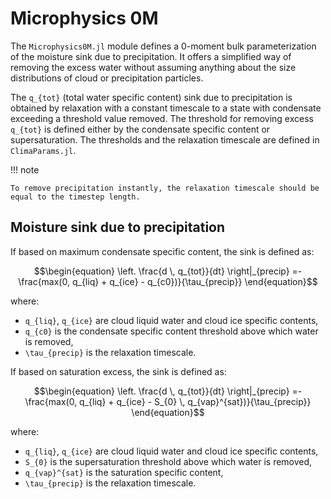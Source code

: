 # Microphysics 0M

The `Microphysics0M.jl` module defines a 0-moment bulk parameterization of
  the moisture sink due to precipitation.
It offers a simplified way of removing the excess water
  without assuming anything about the size distributions of cloud
  or precipitation particles.

The ``q_{tot}`` (total water specific content) sink due to precipitation
  is obtained by relaxation with a constant timescale
  to a state with condensate exceeding a threshold value removed.
The threshold for removing excess ``q_{tot}`` is defined either by the
  condensate specific content or supersaturation.
The thresholds and the relaxation timescale are defined in
  `ClimaParams.jl`.

!!! note

    To remove precipitation instantly, the relaxation timescale should be
    equal to the timestep length.

## Moisture sink due to precipitation

If based on maximum condensate specific content, the sink is defined as:
``` math
\begin{equation}
  \left. \frac{d \, q_{tot}}{dt} \right|_{precip} =-
    \frac{max(0, q_{liq} + q_{ice} - q_{c0})}{\tau_{precip}}
\end{equation}
```
where:
  - ``q_{liq}``, ``q_{ice}`` are cloud liquid water and cloud ice specific contents,
  - ``q_{c0}`` is the condensate specific content threshold above which water is removed,
  - ``\tau_{precip}`` is the relaxation timescale.

If based on saturation excess, the sink is defined as:
```math
\begin{equation}
  \left. \frac{d \, q_{tot}}{dt} \right|_{precip} =-
    \frac{max(0, q_{liq} + q_{ice} - S_{0} \, q_{vap}^{sat})}{\tau_{precip}}
\end{equation}
```
where:
  - ``q_{liq}``, ``q_{ice}`` are cloud liquid water and cloud ice specific contents,
  - ``S_{0}`` is the supersaturation threshold above which water is removed,
  - ``q_{vap}^{sat}`` is the saturation specific content,
  - ``\tau_{precip}`` is the relaxation timescale.
